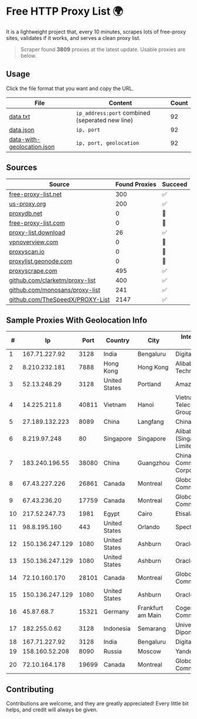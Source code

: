 
# Free HTTP Proxy List 🌍

It is a lightweight project that, every 10 minutes, scrapes lots of free-proxy sites, validates if it works, and serves a clean proxy list.


> Scraper found **3809** proxies at the latest update. Usable proxies are below.

## Usage

Click the file format that you want and copy the URL.


|File|Content|Count|
|----|-------|-----|
|[data.txt](https://raw.githubusercontent.com/themiralay/Proxy-List-World/master/data.txt)|`ip_address:port` combined (seperated new line)|92|
|[data.json](https://raw.githubusercontent.com/themiralay/Proxy-List-World/master/data.json)|`ip, port`|92|
|[data-with-geolocation.json](https://raw.githubusercontent.com/themiralay/Proxy-List-World/master/data-with-geolocation.json)|`ip, port, geolocation`|92|

## Sources

|Source|Found Proxies|Succeed|
|------|-------------|-------|
|[free-proxy-list.net](https://free-proxy-list.net)|300|✅|
|[us-proxy.org](https://www.us-proxy.org)|200|✅|
|[proxydb.net](http://proxydb.net)|0|🚫|
|[free-proxy-list.com](https://free-proxy-list.com/?page=&port=&type%5B%5D=http&type%5B%5D=https&up_time=0&search=Search)|0|🚫|
|[proxy-list.download](https://www.proxy-list.download/HTTP)|26|✅|
|[vpnoverview.com](https://vpnoverview.com/privacy/anonymous-browsing/free-proxy-servers)|0|🚫|
|[proxyscan.io](https://www.proxyscan.io)|0|🚫|
|[proxylist.geonode.com](https://proxylist.geonode.com/api/proxy-list?limit=300&page=1&sort_by=lastChecked&sort_type=desc&protocols=http,https)|0|🚫|
|[proxyscrape.com](https://api.proxyscrape.com/v2/?request=displayproxies&protocol=http&timeout=10000&country=all&ssl=all&anonymity=all)|495|✅|
|[github.com/clarketm/proxy-list](https://raw.githubusercontent.com/clarketm/proxy-list/master/proxy-list-raw.txt)|400|✅|
|[github.com/monosans/proxy-list](https://raw.githubusercontent.com/monosans/proxy-list/main/proxies/http.txt)|241|✅|
|[github.com/TheSpeedX/PROXY-List](https://raw.githubusercontent.com/TheSpeedX/PROXY-List/master/http.txt)|2147|✅|


## Sample Proxies With Geolocation Info

|#|Ip|Port|Country|City|Internet Service Provider|
|-|--|----|-------|----|-------------------------|
|1|167.71.227.92|3128|India|Bengaluru|DigitalOcean, LLC|
|2|8.210.232.181|7888|Hong Kong|Hong Kong|Alibaba (US) Technology Co., Ltd.|
|3|52.13.248.29|3128|United States|Portland|Amazon.com, Inc.|
|4|14.225.211.8|40811|Vietnam|Hanoi|Vietnam Posts and Telecommunications Group|
|5|27.189.132.223|8089|China|Langfang|Chinanet|
|6|8.219.97.248|80|Singapore|Singapore|Alibaba Cloud (Singapore) Private Limited|
|7|183.240.196.55|38080|China|Guangzhou|China Mobile Communications Corporation|
|8|67.43.227.226|26861|Canada|Montreal|GloboTech Communications|
|9|67.43.236.20|17759|Canada|Montreal|GloboTech Communications|
|10|217.52.247.73|1981|Egypt|Cairo|Etisalat Misr|
|11|98.8.195.160|443|United States|Orlando|Spectrum|
|12|150.136.247.129|1080|United States|Ashburn|Oracle Corporation|
|13|150.136.247.129|1080|United States|Ashburn|Oracle Corporation|
|14|72.10.160.170|28101|Canada|Montreal|GloboTech Communications|
|15|150.136.247.129|1080|United States|Ashburn|Oracle Corporation|
|16|45.87.68.7|15321|Germany|Frankfurt am Main|Cogent Communications|
|17|182.255.0.62|3128|Indonesia|Semarang|Universitas Diponegoro|
|18|167.71.227.92|3128|India|Bengaluru|DigitalOcean, LLC|
|19|158.160.52.208|8090|Russia|Moscow|Yandex.Cloud LLC|
|20|72.10.164.178|19699|Canada|Montreal|GloboTech Communications|



## Contributing

Contributions are welcome, and they are greatly appreciated! Every
little bit helps, and credit will always be given.

